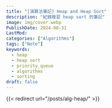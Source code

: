```yaml
---
title: "[演算法筆記] Heap and Heap Sort"
description: "紀錄複習 heap sort 的筆記"
image: img/cover.webp
PublishDate: 2024-08-31
LastMod: 
categories: ["Algorithms"]
tags: ["Note"]
keywords:
  - heap
  - heap sort
  - priority_queue
  - algorithms
  - sorting
draft: false
---
```


{{< redirect url="/posts/alg-heap/" >}}

